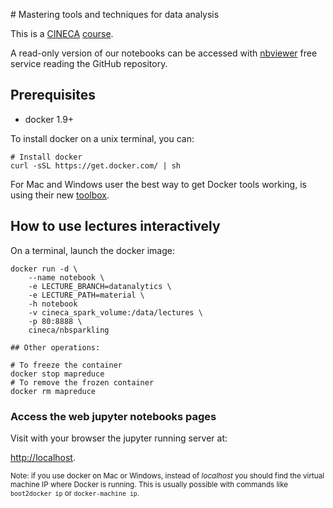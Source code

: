 
# Mastering tools and techniques for data analysis

This is a [CINECA](http://www.cineca.it/) [course](http://www.hpc.cineca.it/content/training-events-list-2016).

A read-only version of our notebooks can be accessed with [nbviewer](http://nbviewer.jupyter.org/github/cineca-scai/lectures/tree/datanalytics/material/)
free service reading the GitHub repository.

## Prerequisites

* docker 1.9+

To install docker on a unix terminal, you can:

```
# Install docker
curl -sSL https://get.docker.com/ | sh
```

For Mac and Windows user the best way to get Docker tools working,
is using their new [toolbox](https://www.docker.com/toolbox).

## How to use lectures interactively

On a terminal, launch the docker image:

```
docker run -d \
    --name notebook \
    -e LECTURE_BRANCH=datanalytics \
    -e LECTURE_PATH=material \
    -h notebook
    -v cineca_spark_volume:/data/lectures \
    -p 80:8888 \
    cineca/nbsparkling

## Other operations:

# To freeze the container
docker stop mapreduce
# To remove the frozen container
docker rm mapreduce
```

### Access the web jupyter notebooks pages

Visit with your browser the jupyter running server at:

[http://localhost](http://localhost).

<small>Note: if you use docker on Mac or Windows, instead of *localhost* you
should find the virtual machine IP where Docker is running.
This is usually possible with commands like `boot2docker ip` or `docker-machine ip`.</small>
